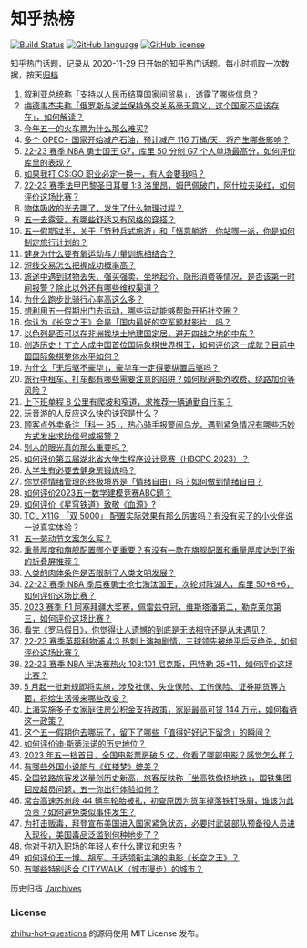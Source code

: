 # 知乎热榜
[![Build Status](https://github.com/ToWeLong/zhihu-hot-questions/workflows/CI/badge.svg)](https://github.com/ToWeLong/zhihu-hot-questions/actions)
[![GitHub language](https://img.shields.io/badge/language-golang-orange.svg)](https://golang.org/)
[![GitHub license](https://img.shields.io/github/license/ToWeLong/zhihu-hot-questions)](https://github.com/ToWeLong/zhihu-hot-questions/blob/main/LICENSE)

知乎热门话题，记录从 2020-11-29 日开始的知乎热门话题。每小时抓取一次数据，按天[归档](./archives)

<!-- BEGIN -->

1. [叙利亚总统称「支持以人民币结算国家间贸易」，透露了哪些信息？](https://www.zhihu.com/question/598544872)
1. [梅德韦杰夫称「俄罗斯与波兰保持外交关系毫无意义，这个国家不应该存在」，如何解读？](https://www.zhihu.com/question/598544412)
1. [今年五一的火车票为什么那么难买?](https://www.zhihu.com/question/596586857)
1. [多个 OPEC+ 国家开始减产石油，预计减产 116 万桶/天，将产生哪些影响？](https://www.zhihu.com/question/598599560)
1. [22-23 赛季 NBA 勇士国王 G7，库里 50 分创 G7 个人单场最高分，如何评价库里的表现？](https://www.zhihu.com/question/598584470)
1. [如果我打 CS:GO 职业必定一换一，有人会要我吗？](https://www.zhihu.com/question/597392074)
1. [22-23 赛季法甲巴黎圣日耳曼 1:3 洛里昂，姆巴佩破门，阿什拉夫染红，如何评价这场比赛？](https://www.zhihu.com/question/598549014)
1. [物体吸收的光去哪了，发生了什么物理过程？](https://www.zhihu.com/question/587980535)
1. [五一去露营，有哪些舒适又有风格的穿搭？](https://www.zhihu.com/question/597671979)
1. [五一假期过半，关于「特种兵式旅游」和「惬意躺游」你站哪一派，你是如何制定旅行计划的？](https://www.zhihu.com/question/597672178)
1. [健身为什么要有氧运动与力量训练相结合？](https://www.zhihu.com/question/596855946)
1. [短线交易怎么把握成功概率高？](https://www.zhihu.com/question/585943701)
1. [旅途中遇到财物丢失、强买强卖、坐地起价、隐形消费等情况，是否该第一时间报警？除此以外还有哪些维权渠道？](https://www.zhihu.com/question/597946880)
1. [为什么跑步比骑行心率高这么多？](https://www.zhihu.com/question/597214302)
1. [想利用五一假期出门去运动，哪些运动能够帮助开拓社交圈？](https://www.zhihu.com/question/597540156)
1. [你认为《长空之王》会是「国内最好的空军题材影片」吗？](https://www.zhihu.com/question/598247874)
1. [以色列是否可以在非洲找块土地建国定居，避开四战之地的中东？](https://www.zhihu.com/question/598104444)
1. [创造历史！丁立人成中国首位国际象棋世界棋王，如何评价这一成就？目前中国国际象棋整体水平如何？](https://www.zhihu.com/question/598541435)
1. [为什么「无后驱不豪华」，豪华车一定得要纵置后驱吗？](https://www.zhihu.com/question/589423207)
1. [旅行中租车、打车都有哪些需要注意的陷阱？如何规避额外收费、绕路加价等风险？](https://www.zhihu.com/question/597946359)
1. [上下班单程 8 公里有爬坡和窄道，求推荐一辆通勤自行车？](https://www.zhihu.com/question/598071872)
1. [玩音游的人反应这么快的诀窍是什么？](https://www.zhihu.com/question/589630373)
1. [顾客点外卖备注「科一 95」，热心骑手报警闹乌龙，遇到紧急情况有哪些巧妙方式发出求助信号或报警？](https://www.zhihu.com/question/598412361)
1. [别人的眼光真的那么重要吗？](https://www.zhihu.com/question/597853506)
1. [如何评价第五届湖北省大学生程序设计竞赛（HBCPC 2023）？](https://www.zhihu.com/question/598441188)
1. [大学生有必要去健身房锻炼吗？](https://www.zhihu.com/question/591317622)
1. [你觉得情绪管理的终极境界是「情绪自由」吗？如何做到情绪自由？](https://www.zhihu.com/question/596994827)
1. [如何评价2023五一数学建模竞赛ABC题？](https://www.zhihu.com/question/597361374)
1. [如何评价《星穹铁道》致敬《血源》?](https://www.zhihu.com/question/598228998)
1. [TCL X11G 「双 5000」 配置实际效果有那么厉害吗？有没有买了的小伙伴说一说真实体验？](https://www.zhihu.com/question/598224131)
1. [五一劳动节文案怎么写？](https://www.zhihu.com/question/453759706)
1. [重量厚度和旗舰配置哪个更重要？有没有一款在旗舰配置和重量厚度达到平衡的折叠屏推荐？](https://www.zhihu.com/question/598220548)
1. [人类的肉体条件是否限制了人类文明发展？](https://www.zhihu.com/question/597940005)
1. [22-23 赛季 NBA 季后赛勇士抢七淘汰国王，次轮对阵湖人，库里 50+8+6，如何评价这场比赛？](https://www.zhihu.com/question/598563729)
1. [2023 赛季 F1 阿塞拜疆大奖赛，佩雷兹夺冠，维斯塔潘第二，勒克莱尔第三，如何评价这场比赛？](https://www.zhihu.com/question/598530572)
1. [看完《罗马假日》，你觉得让人遗憾的到底是无法相守还是从未遇见？](https://www.zhihu.com/question/596586107)
1. [22-23 赛季英超利物浦 4:3 热刺上演神剧情，三球领先被绝平后反绝杀，如何评价这场比赛？](https://www.zhihu.com/question/598551149)
1. [22-23 赛季 NBA 半决赛热火 108:101 尼克斯，巴特勒 25+11，如何评价这场比赛？](https://www.zhihu.com/question/598559993)
1. [5 月起一批新规即将实施，涉及社保、失业保险、工伤保险、证券期货等方面，将给生活带来哪些改变？](https://www.zhihu.com/question/598394218)
1. [上海实施多子女家庭住房公积金支持政策，家庭最高可贷 144 万元，如何看待这一政策？](https://www.zhihu.com/question/598603267)
1. [这个五一假期你去哪玩了，留下了哪些「值得好好记下留念」的瞬间？](https://www.zhihu.com/question/598584606)
1. [如何评价迪·斯蒂法诺的历史地位？](https://www.zhihu.com/question/24409922)
1. [2023 年五一档首日，全国电影票房破 5 亿，你看了哪部电影？感觉怎么样？](https://www.zhihu.com/question/598440899)
1. [有哪些外国小说能与《红楼梦》媲美？](https://www.zhihu.com/question/386481214)
1. [全国铁路旅客发送量创历史新高，旅客反映称「坐高铁像挤地铁」，国铁集团回应超员问题，五一你出行体验如何？](https://www.zhihu.com/question/598512257)
1. [常台高速苏州段 44 辆车轮胎被扎，初查原因为货车掉落铁钉铁屑，谁该为此负责？如何避免类似事件发生？](https://www.zhihu.com/question/598395008)
1. [为打击贩毒，拜登宣布美国进入国家紧急状态，必要时武装部队预备役人员进入现役，美国毒品泛滥到何种地步了？](https://www.zhihu.com/question/598210779)
1. [你对于初入职场的年轻人有什么建议和忠告？](https://www.zhihu.com/question/587076623)
1. [如何评价王一博、胡军、于适领衔主演的电影《长空之王》？](https://www.zhihu.com/question/557738601)
1. [有哪些特别适合 CITYWALK（城市漫步）的城市？](https://www.zhihu.com/question/597678347)

<!-- END -->

历史归档 [./archives](./archives)


### License
[zhihu-hot-questions](https://github.com/towelong/zhihu-hot-questions) 的源码使用 MIT License 发布。